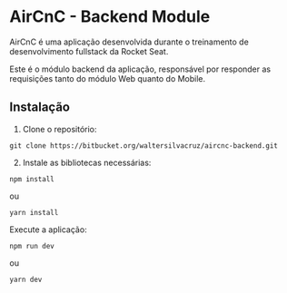 # AirCnC - Backend Module

AirCnC é uma aplicação desenvolvida durante o treinamento de desenvolvimento fullstack da Rocket Seat.

Este é o módulo backend da aplicação, responsável por responder as requisições tanto do módulo Web quanto do Mobile.

## Instalação

1) Clone o repositório:
```
git clone https://bitbucket.org/waltersilvacruz/aircnc-backend.git
```

2) Instale as bibliotecas necessárias:
```
npm install
```
ou 
```
yarn install
```

Execute a aplicação:
```
npm run dev
```
ou
```
yarn dev
```